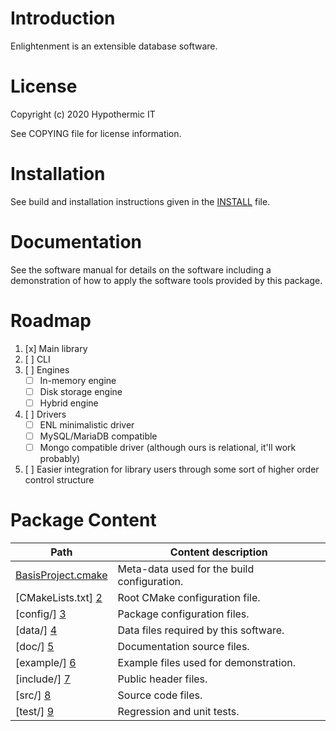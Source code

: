 Introduction
===============

Enlightenment is an extensible database software.

License
===============

Copyright (c) 2020 Hypothermic IT <br />

See COPYING file for license information.

Installation
===============

See build and installation instructions given in the [INSTALL](/INSTALL.md) file.

Documentation
===============

See the software manual for details on the software including a demonstration
of how to apply the software tools provided by this package.

Roadmap
===============

1. [x] Main library
2. [ ] CLI
3. [ ] Engines
    - [ ] In-memory engine
    - [ ] Disk storage engine
    - [ ] Hybrid engine
4. [ ] Drivers
    - [ ] ENL minimalistic driver
    - [ ] MySQL/MariaDB compatible
    - [ ] Mongo compatible driver (although ours is relational, it'll work probably)
5. [ ] Easier integration for library users through some sort of higher order control structure

Package Content
===============

Path                    | Content description
----------------------- | ----------------------------------------------------------
[BasisProject.cmake][1] | Meta-data used for the build configuration.
[CMakeLists.txt]    [2] | Root CMake configuration file.
[config/]           [3] | Package configuration files.
[data/]             [4] | Data files required by this software.
[doc/]              [5] | Documentation source files.
[example/]          [6] | Example files used for demonstration.
[include/]          [7] | Public header files.
[src/]              [8] | Source code files.
[test/]             [9] | Regression and unit tests.






<!-- --------------------------------------------------------------------------------- -->

<!-- Links to GitHub, see the local directory if you have downloaded the files already -->
[1]: /BasisProject.cmake
[2]: /CMakeLists.txt
[3]: /config
[4]: /data
[5]: /doc
[6]: /example
[7]: /include
[8]: /src
[9]: /test
